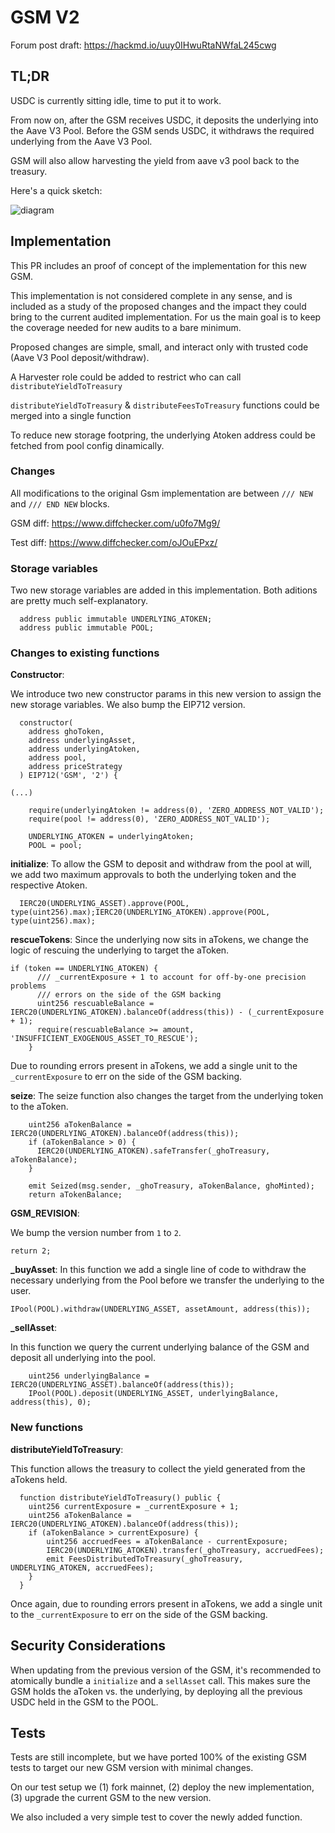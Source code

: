 # GSM V2

Forum post draft: https://hackmd.io/uuy0IHwuRtaNWfaL245cwg

## TL;DR

USDC is currently sitting idle, time to put it to work.

From now on, after the GSM receives USDC, it deposits the underlying into the Aave V3 Pool. Before the GSM sends USDC, it withdraws the required underlying from the Aave V3 Pool.

GSM will also allow harvesting the yield from aave v3 pool back to the treasury.

Here's a quick sketch:

![diagram](https://i.imgur.com/wOp49Z8.png)

## Implementation

This PR includes an proof of concept of the implementation for this new GSM.

This implementation is not considered complete in any sense, and is included as a study of the proposed changes and the impact they could bring to the current audited implementation. For us the main goal is to keep the coverage needed for new audits to a bare minimum.

Proposed changes are simple, small, and interact only with trusted code (Aave V3 Pool deposit/withdraw).

A Harvester role could be added to restrict who can call `distributeYieldToTreasury`

`distributeYieldToTreasury` & `distributeFeesToTreasury` functions could be merged into a single function

To reduce new storage footpring, the underlying Atoken address could be fetched from pool config dinamically.

### Changes

All modifications to the original Gsm implementation are between `/// NEW` and `/// END NEW` blocks.

GSM diff: https://www.diffchecker.com/u0fo7Mg9/

Test diff: https://www.diffchecker.com/oJOuEPxz/

### Storage variables

Two new storage variables are added in this implementation. Both aditions are pretty much self-explanatory.

```
  address public immutable UNDERLYING_ATOKEN;
  address public immutable POOL;
```

### Changes to existing functions

**Constructor**:

We introduce two new constructor params in this new version to assign the new storage variables. We also bump the EIP712 version.

```
  constructor(
    address ghoToken,
    address underlyingAsset,
    address underlyingAtoken,
    address pool,
    address priceStrategy
  ) EIP712('GSM', '2') {

(...)

    require(underlyingAtoken != address(0), 'ZERO_ADDRESS_NOT_VALID');
    require(pool != address(0), 'ZERO_ADDRESS_NOT_VALID');

    UNDERLYING_ATOKEN = underlyingAtoken;
    POOL = pool;
```

**initialize**:
To allow the GSM to deposit and withdraw from the pool at will, we add two maximum approvals to both the underlying token and the respective Atoken.

```
  IERC20(UNDERLYING_ASSET).approve(POOL, type(uint256).max);IERC20(UNDERLYING_ATOKEN).approve(POOL, type(uint256).max);
```

**rescueTokens**:
Since the underlying now sits in aTokens, we change the logic of rescuing the underlying to target the aToken.

```
if (token == UNDERLYING_ATOKEN) {
      /// _currentExposure + 1 to account for off-by-one precision problems
      /// errors on the side of the GSM backing
      uint256 rescuableBalance = IERC20(UNDERLYING_ATOKEN).balanceOf(address(this)) - (_currentExposure + 1);
      require(rescuableBalance >= amount, 'INSUFFICIENT_EXOGENOUS_ASSET_TO_RESCUE');
    }
```

Due to rounding errors present in aTokens, we add a single unit to the `_currentExposure` to err on the side of the GSM backing.

**seize**:
The seize function also changes the target from the underlying token to the aToken.

```
    uint256 aTokenBalance = IERC20(UNDERLYING_ATOKEN).balanceOf(address(this));
    if (aTokenBalance > 0) {
      IERC20(UNDERLYING_ATOKEN).safeTransfer(_ghoTreasury, aTokenBalance);
    }

    emit Seized(msg.sender, _ghoTreasury, aTokenBalance, ghoMinted);
    return aTokenBalance;
```

**GSM_REVISION**:

We bump the version number from `1` to `2`.

```
return 2;
```

**\_buyAsset**:
In this function we add a single line of code to withdraw the necessary underlying from the Pool before we transfer the underlying to the user.

```
IPool(POOL).withdraw(UNDERLYING_ASSET, assetAmount, address(this));
```

**\_sellAsset**:

In this function we query the current underlying balance of the GSM and deposit all underlying into the pool.

```
    uint256 underlyingBalance = IERC20(UNDERLYING_ASSET).balanceOf(address(this));
    IPool(POOL).deposit(UNDERLYING_ASSET, underlyingBalance, address(this), 0);
```

### New functions

**distributeYieldToTreasury**:

This function allows the treasury to collect the yield generated from the aTokens held.

```
  function distributeYieldToTreasury() public {
    uint256 currentExposure = _currentExposure + 1;
    uint256 aTokenBalance = IERC20(UNDERLYING_ATOKEN).balanceOf(address(this));
    if (aTokenBalance > currentExposure) {
        uint256 accruedFees = aTokenBalance - currentExposure;
        IERC20(UNDERLYING_ATOKEN).transfer(_ghoTreasury, accruedFees);
        emit FeesDistributedToTreasury(_ghoTreasury, UNDERLYING_ATOKEN, accruedFees);
    }
  }
```

Once again, due to rounding errors present in aTokens, we add a single unit to the `_currentExposure` to err on the side of the GSM backing.

## Security Considerations

When updating from the previous version of the GSM, it's recommended to atomically bundle a `initialize` and a `sellAsset` call. This makes sure the GSM holds the aToken vs. the underlying, by deploying all the previous USDC held in the GSM to the POOL.

## Tests

Tests are still incomplete, but we have ported 100% of the existing GSM tests to target our new GSM version with minimal changes.

On our test setup we (1) fork mainnet, (2) deploy the new implementation, (3) upgrade the current GSM to the new version.

We also included a very simple test to cover the newly added function.
